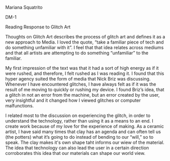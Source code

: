 Mariana Squatrito

DM-1

Reading Response to Glitch Art 

  Thoughts on Glitch Art describes the process of glitch art and defines it as a new approach to Media. I loved the quote, “take a familiar piece of tech and do something unfamiliar with it”. I feel that that idea relates across mediums and that all artists are attempting to do something “unfamiliar” to the familiar. 
  
  My first impression of the text was that it had a sort of high energy as if it were rushed, and therefore, I felt rushed as I was reading it. I found that this hyper agency suited the form of media that Nick Briz was discussing. Whenever I have encountered glitches, I have always felt as if it was the result of me moving to quickly or rushing my device. I found Briz’s idea, that a glitch in not an error from the machine, but an error created by the user, very insightful and it changed how I viewed glitches or computer malfunctions.  
  
  I related most to the discussion on experiencing the glitch, in order to understand the technology, rather than using it as a means to an end. I create work because of my love for the experience of making. As a ceramic artist, I have said many times that clay has an agenda and can often tell us (the potters) what it’s going to do instead of bending to our “will,” so to speak. The clay makes it's own shape taht informs our wiew of the material. The idea that technology can also lead the user in a certain direction corroborates this idea that our materials can shape our world view. 
